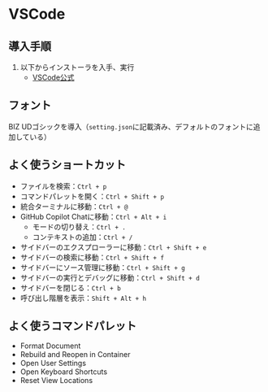 # VSCode
## 導入手順
1. 以下からインストーラを入手、実行
    - [VSCode公式](https://code.visualstudio.com/download)

## フォント
BIZ UDゴシックを導入（`setting.json`に記載済み、デフォルトのフォントに追加している）  

## よく使うショートカット
* ファイルを検索：`Ctrl + p`
* コマンドパレットを開く：`Ctrl + Shift + p`
* 統合ターミナルに移動：`Ctrl + @`
* GitHub Copilot Chatに移動：`Ctrl + Alt + i`
    * モードの切り替え：`Ctrl + .`
    * コンテキストの追加：`Ctrl + /`
* サイドバーのエクスプローラーに移動：`Ctrl + Shift + e`
* サイドバーの検索に移動：`Ctrl + Shift + f`
* サイドバーにソース管理に移動：`Ctrl + Shift + g`
* サイドバーの実行とデバッグに移動：`Ctrl + Shift + d`
* サイドバーを閉じる：`Ctrl + b`
* 呼び出し階層を表示：`Shift + Alt + h`

## よく使うコマンドパレット
* Format Document
* Rebuild and Reopen in Container
* Open User Settings
* Open Keyboard Shortcuts
* Reset View Locations
